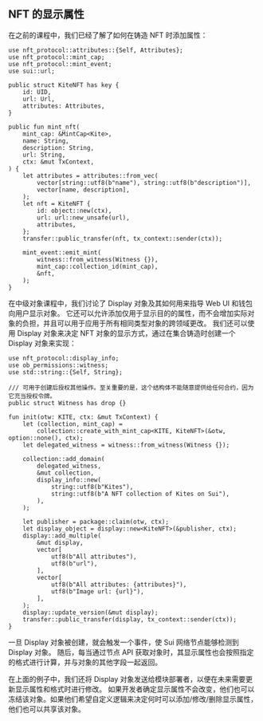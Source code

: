 ## NFT 的显示属性

在之前的课程中，我们已经了解了如何在铸造 NFT 时添加属性：

```move
use nft_protocol::attributes::{Self, Attributes};
use nft_protocol::mint_cap;
use nft_protocol::mint_event;
use sui::url;

public struct KiteNFT has key {
    id: UID,
    url: Url,
    attributes: Attributes,
}

public fun mint_nft(
    mint_cap: &MintCap<Kite>,
    name: String,
    description: String,
    url: String,
    ctx: &mut TxContext,
) {
    let attributes = attributes::from_vec(
        vector[string::utf8(b"name"), string::utf8(b"description")],
        vector[name, description],
    );
    let nft = KiteNFT {
        id: object::new(ctx),
        url: url::new_unsafe(url),
        attributes,
    };
    transfer::public_transfer(nft, tx_context::sender(ctx));
    
    mint_event::emit_mint(
        witness::from_witness(Witness {}),
        mint_cap::collection_id(mint_cap),
        &nft,
    );
}
```

在中级对象课程中，我们讨论了 Display 对象及其如何用来指导 Web UI 和钱包向用户显示对象。
它还可以允许添加仅用于显示目的的属性，而不会增加实际对象的负担，并且可以用于应用于所有相同类型对象的跨领域更改。
我们还可以使用 Display 对象来决定 NFT 对象的显示方式，通过在集合铸造时创建一个 Display 对象来实现：

```move
use nft_protocol::display_info;
use ob_permissions::witness;
use std::string::{Self, String};

/// 可用于创建后授权其他操作。至关重要的是，这个结构体不能随意提供给任何合约，因为它充当授权令牌。
public struct Witness has drop {}

fun init(otw: KITE, ctx: &mut TxContext) {
    let (collection, mint_cap) =
        collection::create_with_mint_cap<KITE, KiteNFT>(&otw, option::none(), ctx);
    let delegated_witness = witness::from_witness(Witness {});
    
    collection::add_domain(
        delegated_witness,
        &mut collection,
        display_info::new(
            string::utf8(b"Kites"),
            string::utf8(b"A NFT collection of Kites on Sui"),
        ),
    );
    
    let publisher = package::claim(otw, ctx);
    let display_object = display::new<KiteNFT>(&publisher, ctx);
    display::add_multiple(
        &mut display,
        vector[
            utf8(b"All attributes"),
            utf8(b"url"),
        ],
        vector[
            utf8(b"All attributes: {attributes}"),
            utf8(b"Image url: {url}"),
        ],
    );
    display::update_version(&mut display);
    transfer::public_transfer(display, tx_context::sender(ctx));
}
```
一旦 Display 对象被创建，就会触发一个事件，使 Sui 网络节点能够检测到 Display 对象。
随后，每当通过节点 API 获取对象时，其显示属性也会按照指定的格式进行计算，并与对象的其他字段一起返回。

在上面的例子中，我们还将 Display 对象发送给模块部署者，以便在未来需要更新显示属性和格式时进行修改。
如果开发者确定显示属性不会改变，他们也可以冻结该对象。如果他们希望自定义逻辑来决定何时可以添加/修改/删除显示属性，他们也可以共享该对象。